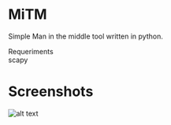 # MiTM
Simple Man in the middle tool written in python.  

Requeriments  
scapy  

# Screenshots

![alt text](https://github.com/0bfxGH0ST/MiTM/blob/main/screenshots/screenshot1.png)  
